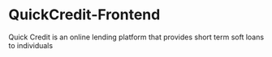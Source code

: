 # QuickCredit-Frontend
Quick Credit is an online lending platform that provides short term soft loans to individuals
